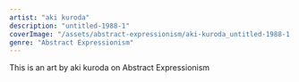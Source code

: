 ```yaml
---
artist: "aki kuroda"
description: "untitled-1988-1"
coverImage: "/assets/abstract-expressionism/aki-kuroda_untitled-1988-1.jpg"
genre: "Abstract Expressionism"
---
```

This is an art by aki kuroda on Abstract Expressionism

